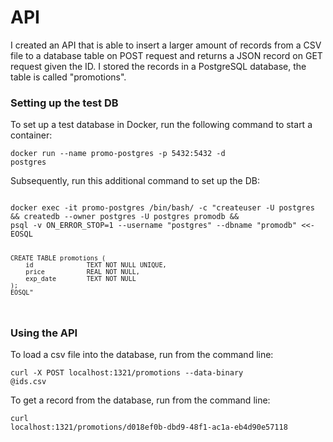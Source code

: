 <h1>API</h1>

I created an API that is able to insert a larger amount of records from a CSV file to a database table on POST request and returns a JSON record on GET request given the ID.
I stored the records in a PostgreSQL database, the table is called "promotions".  

<h3>Setting up the test DB</h3>
To set up a test database in Docker, run the following command to start a container:

<code>docker run --name promo-postgres -p 5432:5432 -d postgres</code>

Subsequently, run this additional command to set up the DB:

<code>
docker exec -it promo-postgres /bin/bash/ -c "createuser -U postgres && createdb --owner postgres -U postgres promodb &&
psql -v ON_ERROR_STOP=1 --username "postgres" --dbname "promodb" <<-EOSQL  
    
    CREATE TABLE promotions (  
        id              TEXT NOT NULL UNIQUE,     
        price           REAL NOT NULL,  
        exp_date        TEXT NOT NULL  
    );
    EOSQL"
</code>

<h3>Using the API</h3>

To load a csv file into the database, run from the command line:

<code>curl -X POST localhost:1321/promotions --data-binary @ids.csv</code>


To get a record from the database, run from the command line:

<code>curl localhost:1321/promotions/d018ef0b-dbd9-48f1-ac1a-eb4d90e57118</code>


